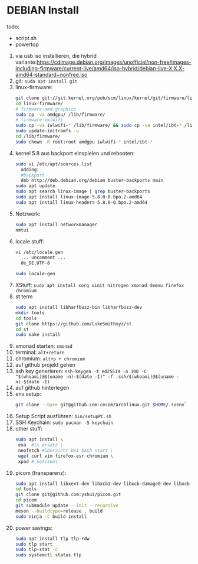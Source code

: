# DEBIAN Install

todo: 
- script.sh
- powertop


1. via usb iso installieren, die hybrid variante:https://cdimage.debian.org/images/unofficial/non-free/images-including-firmware/current-live/amd64/iso-hybrid/debian-live-X.X.X-amd64-standard+nonfree.iso
1. git: `sudo apt install git`
1. linux-firmware:
   ```sh
   git clone git://git.kernel.org/pub/scm/linux/kernel/git/firmware/linux-firmware.git
   cd linux-firmware/
   # firmware-amd-graphics
   sudo cp -va amdgpu/ /lib/firmware/
   # firmware-iwlwifi
   sudo cp -va iwlwifi-* /lib/firmware/ && sudo cp -va intel/ibt-* /lib/firmware/intel/
   sudo update-initramfs -u
   cd /lib/firmware/
   sudo chown -R root:root amdgpu iwlwifi-* intel/ibt-* 
   ```
1. kernel 5.8 aus backport einspielen und rebooten:
   ```sh
   sudo vi /etc/apt/sources.list
     adding:
     #backport
     deb http://deb.debian.org/debian buster-backports main
   sudo apt update
   sudo apt search linux-image | grep buster-backports
   sudo apt install linux-image-5.8.0-0.bpo.2-amd64
   sudo apt install linux-headers-5.8.0-0.bpo.2-amd64
   ```
1. Netzwerk:
   ```sh
   sudo apt install networkmanager
   nmtui
   ```
1. locale stuff:
   ```sh
   vi /etc/locale.gen
     ... uncomment ...
     de_DE.UTF-8
   
   sudo locale-gen
   ```
1. XStuff: `sudo apt install xorg xinit nitrogen xmonad dmenu firefox chromium`
1. st term
   ```sh
   sudo apt install libharfbuzz-bin libharfbuzz-dev
   mkdir tools
   cd tools
   git clone https://github.com/LukeSmithxyz/st
   cd st
   sudo make install
   ```
1. xmonad starten: `xmonad`
1. terminal: `alt+return`
1. chromium: `alt+p + chromium`
1. auf github projekt gehen
1. ssh key generieren: `ssh-keygen -t ed25519 -a 100 -C "$(whoami)@$(uname -n)-$(date -I)" -f .ssh/$(whoami)@$(uname -n)-$(date -I)`
1. auf github hinterlegen
1. env setup:
   ```sh
   git clone --bare git@github.com:cecom/archlinux.git $HOME/.soenv`
   ```
1. Setup Script ausführen: `bin/setupPC.sh`
1. SSH Keychain: `sudo pacman -S keychain`
1. other stuff: 
   ```sh
   sudo apt install \
    exa  #ls ersatz \
    neofetch #übersicht bei bash start \ 
    wget curl vim firefox-esr chromium \
    xpad # notizen\
   ```
1. picom (transparenz):
   ```sh
   sudo apt install libxext-dev libxcb1-dev libxcb-damage0-dev libxcb-xfixes0-dev libxcb-shape0-dev libxcb-render-util0-dev libxcb-render0-dev libxcb-randr0-dev libxcb-composite0-dev libxcb-image0-dev libxcb-present-dev libxcb-xinerama0-dev libxcb-glx0-dev libpixman-1-dev libdbus-1-dev libconfig-dev libgl1-mesa-dev  libpcre2-dev  libevdev-dev uthash-dev libev-dev libx11-xcb-dev meson
   cd tools
   git clone git@github.com:yshui/picom.git
   cd picom
   git submodule update --init --recursive
   meson --buildtype=release . build
   sudo ninja -C build install
   ```
1. power savings:
   ```sh
   sudo apt install tlp tlp-rdw
   sudo tlp start
   sudo tlp-stat -c
   sudo systemctl status tlp
   ```

